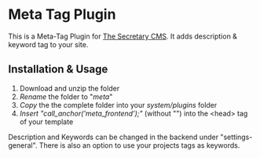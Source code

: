 # Meta Tag Plugin

This is a Meta-Tag Plugin for [The Secretary CMS](http://thesecretary.org). It adds description & keyword tag to your site.

## Installation & Usage
1. Download and unzip the folder
2. *Rename* the folder to "*meta*"
3. *Copy* the the complete folder into your *system/plugins* folder
4. *Insert "call_anchor('meta_frontend');"* (without "") into the \<head\> tag of your template

Description and Keywords can be changed in the backend under "settings-general". There is also an option to use your projects tags as keywords.